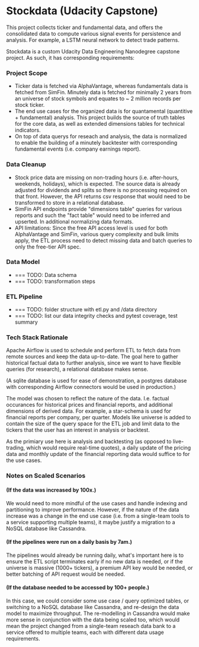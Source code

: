 # Stockdata (Udacity Capstone)

This project collects ticker and fundamental data, and offers the consolidated data to compute various signal events for persistence and analysis. For example, a LSTM neural network to detect trade patterns.

Stockdata is a custom Udacity Data Engineering Nanodegree capstone project. As such, it has corresponding requirements:

### Project Scope
* Ticker data is fetched via AlphaVantage, whereas fundamentals data is fetched from SimFin. Minutely data is fetched for minimally 2 years from an universe of stock symbols and equates to ~ 2 million records per stock ticker.
* The end use cases for the organized data is for quantamental (quantitive + fundamental) analysis. This project builds the source of truth tables for the core data, as well as extended dimensions tables for technical indicators.
* On top of data querys for reseach and analysis, the data is normalized to enable the building of a minutely backtester with corresponding fundamental events (i.e. company earnings report).

### Data Cleanup
* Stock price data are missing on non-trading hours (i.e. after-hours, weekends, holidays), which is expected. The source data is already adjusted for dividends and splits so there is no processing required on that front. However, the API returns csv response that would need to be transformed to store in a relational database.
* SimFin API endpoints provide "dimensions table" queries for various reports and such the "fact table" would need to be inferred and upserted. In additional normalizing data formats.
* API limitations: Since the free API access level is used for both AlphaVantage and SimFin, various query complexity and bulk limits apply, the ETL process need to detect missing data and batch queries to only the free-tier API spec.

### Data Model
* === TODO: Data schema
* === TODO: transformation steps

### ETL Pipeline
* === TODO: folder structure with etl.py and /data directory
* === TODO: list our data integrity checks and pytest coverage, test summary

### Tech Stack Rationale

Apache Airflow is used to schedule and perform ETL to fetch data from remote sources and keep the data up-to-date. The goal here to gather historical factual data to further analysis, since we want to have flexible queries (for research), a relational database makes sense.

(A sqlite database is used for ease of demonstration, a postgres database with corresponding Airflow connectors would be used in production.)

The model was chosen to reflect the nature of the data. I.e. factual occurances for historical prices and financial reports, and additional dimensions of derived data. For example, a star-schema is used for financial reports per company, per quarter. Models like universe is added to contain the size of the query space for the ETL job and limit data to the tickers that the user has an interest in analysis or backtest.

As the primiary use here is analysis and backtesting (as opposed to live-trading, which would require real-time quotes), a daily update of the pricing data and monthly update of the financial reporting data would suffice to for the use cases.

### Notes on Scaled Scenarios

#### (If the data was increased by 100x.)

We would need to more mindful of the use cases and handle indexing and partitioning to improve performance. However, if the nature of the data increase was a change in the end use case (i.e. from a single-team tools to a service supporting multiple teams), it maybe justify a migration to a NoSQL database like Cassandra.

#### (If the pipelines were run on a daily basis by 7am.)

The pipelines would already be running daily, what's important here is to ensure the ETL script terminates early if no new data is needed, or if the universe is massive (1000+ tickers), a premium API key would be needed, or better batching of API request would be needed. 

#### (If the database needed to be accessed by 100+ people.)

In this case, we could consider some use case / query optimized tables, or switching to a NoSQL database like Cassandra, and re-design the data model to maximize throughput. The re-modelling in Cassandra would make more sense in conjunction with the data being scaled too, which would mean the project changed from a single-team reseach data bank to a service offered to multiple teams, each with different data usage requirements.